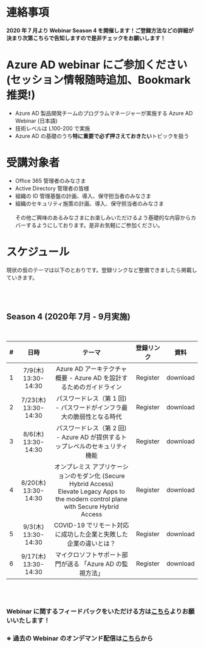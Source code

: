 # 連絡事項
**2020 年 7 月より Webinar Season 4 を開催します！ご登録方法などの詳細が決まり次第こちらで告知しますので是非チェックをお願いします！**



# Azure AD webinar にご参加ください <br>(セッション情報随時追加、Bookmark 推奨!)
- Azure AD 製品開発チームのプログラムマネージャーが実施する Azure AD Webinar (日本語)
- 技術レベルは L100-200 で実施
- Azure AD の基礎のうち**特に重要で必ず押さえておきたい**トピックを扱う

# 受講対象者
- Office 365 管理者のみなさま
- Active Directory 管理者の皆様
- 組織の ID 管理基盤の計画、導入、保守担当者のみなさま
- 組織のセキュリティ施策の計画、導入、保守担当者のみなさま
<br><br>
その他ご興味のあるみなさまにお楽しみいただけるよう基礎的な内容からカバーするようにしております。是非お気軽にご参加ください。 

# スケジュール
現状の仮のテーマは以下のとおりです。登録リンクなど整備できましたら掲載していきます。<br>

<br><br>

## Season 4 (2020年 7月 - 9月実施)

<br>


| # |           日時          |                                                                     テーマ                                                                     |                                                                登録リンク                                                               |資料|
|:-:|:-----------------------------:|:-------------------------------------------------------------------------------------------------------------------------------------------------------------:|:---------------------------------------------------------------------------------------------------------------------------------------:|:-:|
| 1 | 7/9(木)<br>13:30-14:30 | Azure AD アーキテクチャ概要 - Azure AD を設計するためのガイドライン| Register| download|
| 2 | 7/23(木) <br>13:30-14:30 | パスワードレス（第 1 回) - パスワードがインフラ最大の脆弱性となる時代 |Register|download|
| 3 | 8/6(木)<br>13:30-14:30 | パスワードレス（第 2 回) - Azure AD が提供するトップレベルのセキュリティ機能 |Register|download|
| 4 | 8/20(木)<br>13:30-14:30  | オンプレミス アプリケーションのモダン化 (Secure Hybrid Access)<br>Elevate Legacy Apps to the modern control plane with Secure Hybrid Access| Register |download|
| 5 | 9/3(木)<br>13:30-14:30 | COVID-19 でリモート対応に成功した企業と失敗した企業の違いとは？ |Register|download|
| 6 | 9/17(木)<br>13:30-14:30 | マイクロソフトサポート部門が送る 「Azure AD の監視方法」|Register|download|

<br><br>
### Webinar に関するフィードバックをいただける方は[こちら](https://forms.microsoft.com/Pages/ResponsePage.aspx?id=v4j5cvGGr0GRqy180BHbR0c2zLzd505PpWCpBKbso6xUMEpUMjNQUEJJSTUwMjJaTlFITE9BQTU2Qy4u)よりお願いいたします！
### ※ 過去の Webinar のオンデマンド配信は[こちら](Schedule-old.md)から
